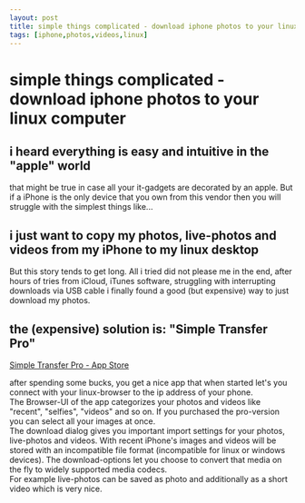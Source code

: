 ```yaml
---
layout: post
title: simple things complicated - download iphone photos to your linux computer 
tags: [iphone,photos,videos,linux]
---
```


# simple things complicated - download iphone photos to your linux computer

## i heard everything is easy and intuitive in the "apple" world

that might be true in case all your it-gadgets are decorated by an apple.
But if a iPhone is the only device that you own from this vendor then you will struggle with the simplest things like...

## i just want to copy my photos, live-photos and videos from my iPhone to my linux desktop

But this story tends to get long.
All i tried did not please me in the end, after hours of tries from iCloud, iTunes software, struggling with interrupting downloads via USB cable i finally found a good (but expensive) way to just download my photos.

## the (expensive) solution is: "Simple Transfer Pro"

[Simple Transfer Pro - App Store](https://apps.apple.com/de/app/simple-transfer-pro-photos/id411292121)

after spending some bucks, you get a nice app that when started let's you connect with your linux-browser to the ip address of your phone.  
The Browser-UI of the app categorizes your photos and videos like "recent", "selfies", "videos" and so on.
If you purchased the pro-version you can select all your images at once.  
The download dialog gives you important import settings for your photos, live-photos and videos.
With recent iPhone's images and videos will be stored with an incompatible file format (incompatible for linux or windows devices).
The download-options let you choose to convert that media on the fly to widely supported media codecs.  
For example live-photos can be saved as photo and additionally as a short video which is very nice.
